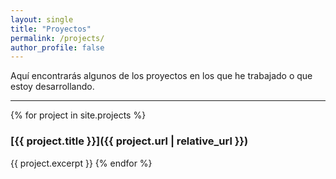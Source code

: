 ```yaml
---
layout: single
title: "Proyectos"
permalink: /projects/
author_profile: false
---
```


Aquí encontrarás algunos de los proyectos en los que he trabajado o que estoy desarrollando.

---

{% for project in site.projects %}
### [{{ project.title }}]({{ project.url | relative_url }})
{{ project.excerpt }}
{% endfor %}
